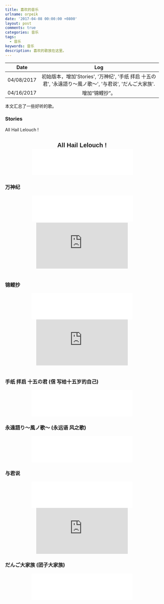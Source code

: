 ```yaml
---
title: 喜欢的音乐
urlname: orpeik
date: '2017-04-08 00:00:00 +0800'
layout: post
comments: true
categories: 音乐
tags:
  - 音乐
keywords: 音乐
description: 喜欢的歌放在这里。
---
```


|    Date    |                                                   Log                                                    |
| :--------: | :------------------------------------------------------------------------------------------------------: |
| 04/08/2017 | 初始版本，增加'Stories', '万神纪', '手纸 拝启 十五の君', '永遠語り～風ノ歌～', '与君说', 'だんご大家族'. |
| 04/16/2017 |                                              增加“锦鲤抄”。                                              |

本文汇总了一些好听的歌。

### Stories

All Hail Lelouch !

<center style="padding:0px;">  <p style="font: bold 20px arial,sans-serif; margin:0px; padding:0px;">All Hail Lelouch !</p>   <iframe frameborder="no" border="0" marginwidth="0" marginheight="0" width="330" height="86" src="//music.163.com/outchain/player?type=2&id=22805139&auto=0&height=66"></iframe>  </center>

### 万神纪

<center style="padding:0px;">    <iframe frameborder="no" border="0" marginwidth="0" marginheight="0" width="330" height="86" src="//music.163.com/outchain/player?type=2&id=459554803&auto=0&height=66"></iframe>   
<iframe src="https://player.bilibili.com/player.html?aid=8542373" frameborder="no" allowfullscreen="true"></iframe>
</center> 

### 锦鲤抄

<center style="padding:0px;">
<iframe frameborder="no" border="0" marginwidth="0" marginheight="0" width=330 height=86 src="//music.163.com/outchain/player?type=2&id=28188434&auto=0&height=66"></iframe>
<iframe src="https://player.bilibili.com/player.html?aid=9119029" frameborder="no" allowfullscreen="true"></iframe>
</center>  

### 手纸 拝启 十五の君 (信 写给十五岁的自己)

<center style="padding:0px;">

<iframe frameborder="no" border="0" marginwidth="0" marginheight="0" width=330 height=86 src="//music.163.com/outchain/player?type=2&id=550667&auto=1&height=66"></iframe>
</center>

### 永遠語り～風ノ歌～ (永远语 风之歌)

<center style="padding:0px;">
<iframe frameborder="no" border="0" marginwidth="0" marginheight="0" width=330 height=86 src="//music.163.com/outchain/player?type=2&id=31168232&auto=0&height=66"></iframe>
</center>

### 与君说

<center style="padding:0px;">
<iframe frameborder="no" border="0" marginwidth="0" marginheight="0" width=330 height=86 src="//music.163.com/outchain/player?type=2&id=462688968&auto=0&height=66"></iframe>
<iframe src="https://player.bilibili.com/player.html?aid=7536941" frameborder="no" allowfullscreen="true"></iframe>
</center>

### だんご大家族 (团子大家族)

<center style="padding:0px;">
<iframe frameborder="no" border="0" marginwidth="0" marginheight="0" width=330 height=86 src="//music.163.com/outchain/player?type=2&id=760533&auto=0&height=66"></iframe>
</center>

<script src="https://cdn.bootcss.com/jquery/3.2.1/jquery.min.js"></script>
<script>window.onload = window.onresize = function() {  $(".fluid-vids").css({ margin: "0px", padding: "0px", height: "86px"});  $("center>iframe").css({ width: "97%" });  $("center>iframe").height($("center>iframe").width() * 0.60);  $("center>br").remove();}; </script>
